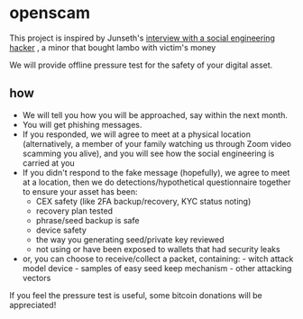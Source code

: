 # openscam

This project is inspired by Junseth's [interview with a social engineering hacker](https://www.tftc.io/junseth-exposes-bitcoin-social-engineering-scams/) , a minor that bought lambo with victim's money

We will provide offline pressure test for the safety of your digital asset.

## how

- We will tell you how you will be approached, say within the next month.
- You will get phishing messages.
- If you responded, we will agree to meet at a physical location (alternatively, a member of your family watching us through Zoom video scamming you alive), and you will see how the social engineering is carried at you
- If you didn't respond to the fake message (hopefully), we agree to meet at a location, then we do detections/hypothetical questionnaire together to ensure your asset has been:
     - CEX safety (like 2FA backup/recovery, KYC status noting)
     - recovery plan tested
     - phrase/seed backup is safe
     - device safety
     - the way you generating seed/private key reviewed
     - not using or have been exposed to wallets that had security leaks
- or, you can choose to receive/collect a packet, containing:
      - witch attack model device
      - samples of easy seed keep mechanism
      - other attacking vectors
  
If you feel the pressure test is useful, some bitcoin donations will be appreciated!
